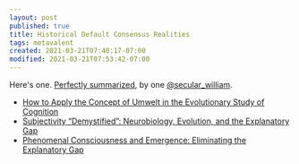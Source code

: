 ```yaml
---
layout: post
published: true
title: Historical Default Consensus Realities
tags: metavalent
created: 2021-03-21T07:40:17-07:00
modified: 2021-03-21T07:53:42-07:00
---
```


Here's one. [Perfectly summarized](https://twitter.com/secular_william/status/1373377649905692677), by one [@secular_william](https://twitter.com/secular_william/).

* [How to Apply the Concept of Umwelt in the Evolutionary Study of Cognition](https://www.frontiersin.org/articles/10.3389/fpsyg.2018.02001/full)
* [Subjectivity “Demystified”: Neurobiology, Evolution, and the Explanatory Gap](https://www.frontiersin.org/articles/10.3389/fpsyg.2019.01686/full)
* [Phenomenal Consciousness and Emergence: Eliminating the Explanatory Gap](https://www.frontiersin.org/articles/10.3389/fpsyg.2020.01041/full)